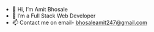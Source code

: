 - 👋 Hi, I’m Amit Bhosale
- 👀 I’m a Full Stack Web Developer
- 📫 Contact me on email- bhosaleamit247@gmail.com

